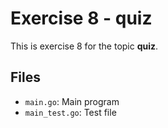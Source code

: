 # Exercise 8 - quiz

This is exercise 8 for the topic **quiz**.

## Files
- `main.go`: Main program
- `main_test.go`: Test file
